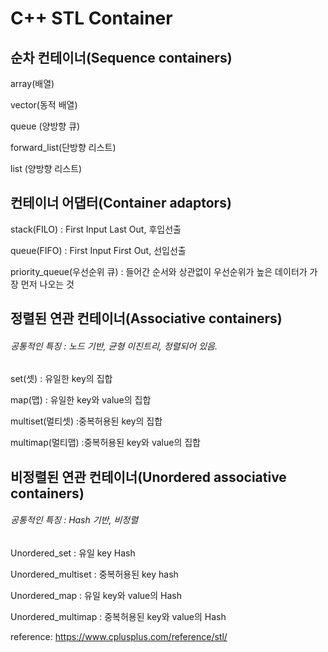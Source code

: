 # C++ STL Container

## 순차 컨테이너(Sequence containers)
array(배열)

vector(동적 배열)

queue (양방향 큐)

forward_list(단방향 리스트)

list (양방향 리스트)

## 컨테이너 어댑터(Container adaptors)

stack(FILO) : First Input Last Out, 후입선출

queue(FIFO) : First Input First Out, 선입선출

priority_queue(우선순위 큐) : 들어간 순서와 상관없이 우선순위가 높은 데이터가 가장 먼저 나오는 것

## 정렬된 연관 컨테이너(Associative containers)
###### 공통적인 특징 : 노드 기반, 균형 이진트리, 정렬되어 있음.

set(셋) : 유일한 key의 집합

map(맵) : 유일한 key와 value의 집합

multiset(멀티셋) :중복허용된 key의 집합

multimap(멀티맵) :중복허용된 key와 value의 집합


## 비정렬된 연관 컨테이너(Unordered associative containers)
###### 공통적인 특징 : Hash 기반, 비정렬

Unordered_set : 유일 key Hash

Unordered_multiset : 중복허용된 key hash

Unordered_map : 유일 key와 value의 Hash

Unordered_multimap : 중복허용된 key와 value의 Hash

reference: https://www.cplusplus.com/reference/stl/